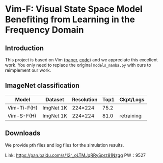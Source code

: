 # Vim-F: Visual State Space Model Benefiting from Learning in the Frequency Domain

## Introduction

This project is based on Vim ([paper](https://arxiv.org/abs/2401.09417), [code](https://github.com/hustvl/Vim)) and we appreciate this excellent work. You only need to replace the original `models_mamba.py` with ours to reimplement our work.


## ImageNet classification

| Model       | Dataset   | Resolution | Top1 | Ckpt/Logs  |
| ----------- | --------- | ---------- | ---- | ---------- |
| Vim-Ti-F(H) | ImgNet 1K | 224×224    | 75.2 |            |
| Vim-S-F(H)  | ImgNet 1K | 224×224    | 81.0 | retraining |

## Downloads
We provide pth files and log files for the simulation results. 

Link: https://pan.baidu.com/s/12r_oLTMJqRRySprz81Nzgg 
PW：9527
